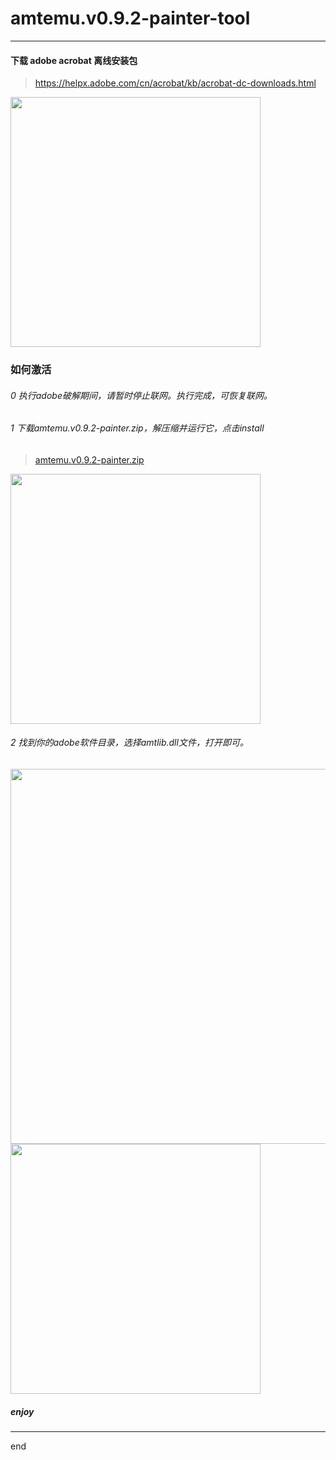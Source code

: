 # amtemu.v0.9.2-painter-tool

---

#### 下载 adobe acrobat 离线安装包

> https://helpx.adobe.com/cn/acrobat/kb/acrobat-dc-downloads.html


<img src="https://raw.githubusercontent.com/dzet-tool-for-quick/amtemu.v0.9.2-painter-tool/master/img/adobe2.png" width="400px" />


### 如何激活

###### 0 执行adobe破解期间，请暂时停止联网。执行完成，可恢复联网。


###### 1 下载amtemu.v0.9.2-painter.zip，解压缩并运行它，点击install

> [amtemu.v0.9.2-painter.zip](https://github.com/dzet-tool-for-quick/amtemu.v0.9.2-painter-tool/raw/master/file/amtemu.v0.9.2-painter.zip)


<img src="https://raw.githubusercontent.com/dzet-tool-for-quick/amtemu.v0.9.2-painter-tool/master/img/adobe2.png" width="400px" />



###### 2 找到你的adobe软件目录，选择amtlib.dll文件，打开即可。


<img src="https://raw.githubusercontent.com/dzet-tool-for-quick/amtemu.v0.9.2-painter-tool/master/img/adobe4.png" width="600px" />

<img src="https://raw.githubusercontent.com/dzet-tool-for-quick/amtemu.v0.9.2-painter-tool/master/img/adobe5.png" width="400px" />


##### enjoy


---

end